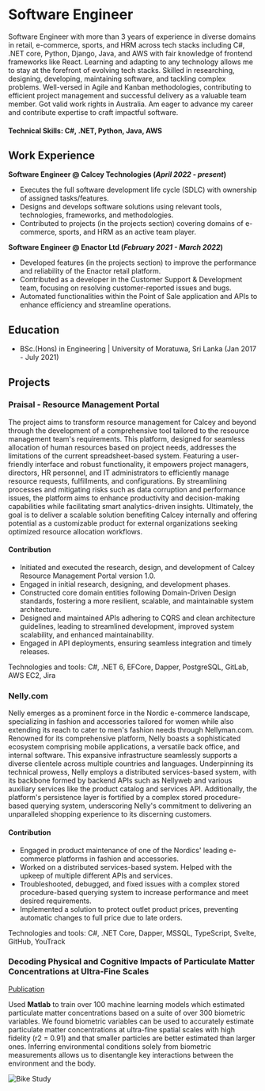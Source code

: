 # Software Engineer

Software Engineer with more than 3 years of experience in diverse domains in retail, e-commerce, sports, and HRM across tech stacks including C#, .NET core, Python, Django, Java, and AWS with fair knowledge of frontend frameworks like React. Learning and adapting to any technology allows me to stay at the forefront of evolving tech stacks. Skilled in researching, designing, developing, maintaining software, and tackling complex problems. Well-versed in Agile and Kanban methodologies, contributing to efficient project management and successful delivery as a valuable team member. Got valid work rights in Australia. Am eager to advance my career and contribute expertise to craft impactful software.

#### Technical Skills: C#, .NET, Python, Java, AWS

## Work Experience
**Software Engineer @ Calcey Technologies (_April 2022 - present_)**
- Executes the full software development life cycle (SDLC) with ownership of assigned tasks/features.
- Designs and develops software solutions using relevant tools, technologies, frameworks, and methodologies.
- Contributed to projects (in the projects section) covering domains of e-commerce, sports, and HRM as an active team player.

**Software Engineer @ Enactor Ltd (_February 2021 - March  2022_)**
- Developed features (in the projects section) to improve the performance and reliability of the Enactor retail platform.
- Contributed as a developer in the Customer Support & Development team, focusing on resolving customer-reported issues and bugs.
- Automated functionalities within the Point of Sale application and APIs to enhance efficiency and streamline operations.

## Education
- BSc.(Hons) in Engineering | University of Moratuwa, Sri Lanka (Jan 2017 - July 2021)

## Projects
### Praisal - Resource Management Portal

The project aims to transform resource management for Calcey and beyond through the development of a comprehensive tool tailored to the resource management team's requirements. This platform, designed for seamless allocation of human resources based on project needs, addresses the limitations of the current spreadsheet-based system. Featuring a user-friendly interface and robust functionality, it empowers project managers, directors, HR personnel, and IT administrators to efficiently manage resource requests, fulfillments, and configurations. By streamlining processes and mitigating risks such as data corruption and performance issues, the platform aims to enhance productivity and decision-making capabilities while facilitating smart analytics-driven insights. Ultimately, the goal is to deliver a scalable solution benefiting Calcey internally and offering potential as a customizable product for external organizations seeking optimized resource allocation workflows.

#### Contribution
- Initiated and executed the research, design, and development of Calcey Resource Management Portal version 1.0.
- Engaged in initial research, designing, and development phases.
- Constructed core domain entities following Domain-Driven Design standards, fostering a more resilient, scalable, and maintainable system architecture.
- Designed and maintained APIs adhering to CQRS and clean architecture guidelines, leading to streamlined development, improved system scalability, and enhanced maintainability.
- Engaged in API deployments, ensuring seamless integration and timely releases.

Technologies and tools: C#, .NET 6, EFCore, Dapper, PostgreSQL, GitLab, AWS EC2, Jira

### Nelly.com

Nelly emerges as a prominent force in the Nordic e-commerce landscape, specializing in fashion and accessories tailored for women while also extending its reach to cater to men's fashion needs through Nellyman.com. Renowned for its comprehensive platform, Nelly boasts a sophisticated ecosystem comprising mobile applications, a versatile back office, and internal software. This expansive infrastructure seamlessly supports a diverse clientele across multiple countries and languages. Underpinning its technical prowess, Nelly employs a distributed services-based system, with its backbone formed by backend APIs such as Nellyweb and various auxiliary services like the product catalog and services API. Additionally, the platform's persistence layer is fortified by a complex stored procedure-based querying system, underscoring Nelly's commitment to delivering an unparalleled shopping experience to its discerning customers.

#### Contribution
- Engaged in product maintenance of one of the Nordics' leading e-commerce platforms in fashion and accessories.
- Worked on a distributed services-based system. Helped with the upkeep of multiple different APIs and services.
- Troubleshooted, debugged, and fixed issues with a complex stored procedure-based querying system to increase performance and meet desired requirements.
- Implemented a solution to protect outlet product prices, preventing automatic changes to full price due to late orders.

Technologies and tools: C#, .NET Core, Dapper, MSSQL, TypeScript, Svelte, GitHub, YouTrack

### Decoding Physical and Cognitive Impacts of Particulate Matter Concentrations at Ultra-Fine Scales
[Publication](https://www.mdpi.com/1424-8220/22/11/4240)

Used **Matlab** to train over 100 machine learning models which estimated particulate matter concentrations based on a suite of over 300 biometric variables. We found biometric variables can be used to accurately estimate particulate matter concentrations at ultra-fine spatial scales with high fidelity (r2 = 0.91) and that smaller particles are better estimated than larger ones. Inferring environmental conditions solely from biometric measurements allows us to disentangle key interactions between the environment and the body.

![Bike Study](/assets/img/bike_study.jpeg)
